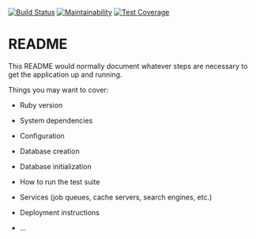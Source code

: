 [![Build Status](https://travis-ci.com/ProfJigsaw/rails-todo-api.svg?branch=master)](https://travis-ci.com/ProfJigsaw/rails-todo-api) [![Maintainability](https://api.codeclimate.com/v1/badges/9dda93a4ae4239110c71/maintainability)](https://codeclimate.com/github/ProfJigsaw/rails-todo-api/maintainability) [![Test Coverage](https://api.codeclimate.com/v1/badges/9dda93a4ae4239110c71/test_coverage)](https://codeclimate.com/github/ProfJigsaw/rails-todo-api/test_coverage)

# README

This README would normally document whatever steps are necessary to get the
application up and running.

Things you may want to cover:

* Ruby version

* System dependencies

* Configuration

* Database creation

* Database initialization

* How to run the test suite

* Services (job queues, cache servers, search engines, etc.)

* Deployment instructions

* ...
